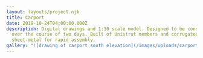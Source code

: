 ```yaml
---
layout: layouts/project.njk
title: Carport
date: 2019-10-24T04:00:00.000Z
description: Digital drawings and 1:30 scale model. Designed to be constructed
  over the course of two days. Built of Unistrut members and corrugated
  sheet-metal for rapid assembly.
gallery: "![drawing of carport south elevation](/images/uploads/carport-1.jpg)"
---
```

